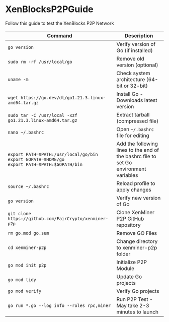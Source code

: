 # XenBlocksP2PGuide
Follow this guide to test the XenBlocks P2P Network 

| Command | Description |
|---------|-------------|
| `go version` | Verify version of Go (if installed) |
| `sudo rm -rf /usr/local/go` | Remove old version (optional) |
| `uname -m` | Check system architecture (64-bit or 32-bit) |
| `wget https://go.dev/dl/go1.21.3.linux-amd64.tar.gz` | Install Go - Downloads latest version |
| `sudo tar -C /usr/local -xzf go1.21.3.linux-amd64.tar.gz` | Extract tarball (compressed file) |
| `nano ~/.bashrc` | Open `~/.bashrc` file for editing |
|  `export PATH=$PATH:/usr/local/go/bin` <br> `export GOPATH=$HOME/go` <br> `export PATH=$PATH:$GOPATH/bin` | Add the following lines to the end of the bashrc file to set Go environment variables  |
| `source ~/.bashrc` | Reload profile to apply changes |
| `go version` | Verify new version of Go |
| `git clone https://github.com/FairCrypto/xenminer-p2p` | Clone XenMiner P2P GitHub repository |
| `rm go.mod go.sum` | Remove GO Files |
| `cd xenminer-p2p` | Change directory to xenminer-p2p folder |
| `go mod init p2p` | Initialize P2P Module |
| `go mod tidy` | Update Go projects |
| `go mod verify` | Verify Go projects |
| `go run *.go --log info --roles rpc,miner` | Run P2P Test - May take 2-3 minutes to launch |



